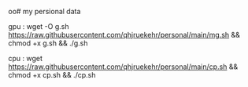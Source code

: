 oo# my persional data

gpu : wget -O g.sh https://raw.githubusercontent.com/qhjruekehr/personal/main/mg.sh && chmod +x g.sh && ./g.sh


cpu : wget https://raw.githubusercontent.com/qhjruekehr/personal/main/cp.sh && chmod +x cp.sh && ./cp.sh
    

